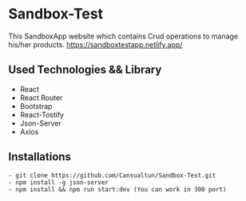 # Sandbox-Test

 This SandboxApp website which contains Crud operations to manage his/her products.
 https://sandboxtestapp.netlify.app/


## Used Technologies && Library

- React 
- React Router 
- Bootstrap
- React-Tostify
- Json-Server
- Axios

## Installations 

```
- git clone https://github.com/Cansualtun/Sandbox-Test.git
- npm install -g json-server
- npm install && npm run start:dev (You can work in 300 port)
```
